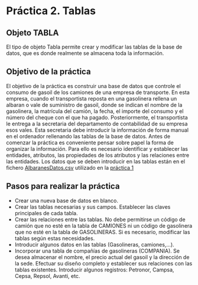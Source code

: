 # Práctica 2. Tablas


## Objeto TABLA  
El tipo de objeto Tabla permite crear y modificar las tablas de la base de datos, que es donde realmente se almacena toda la información.  

## Objetivo de la práctica  
El objetivo de la práctica es construir una base de datos que controle el consumo de gasoil de los camiones de una empresa de transporte. 
En esta empresa, cuando el transportista reposta en una gasolinera rellena un albaran o vale de suministro de gasoil, donde se indican el nombre de la gasolinera, la matrícula del camión, la fecha, el importe del consumo y el número del cheque con el que ha pagado. Posteriormente, el transportista le entrega a la secretaria del departamento de contabilidad de su empresa esos vales. Esta secretaria debe introducir la información de forma manual en el ordenador rellenando las tablas de la base de datos.
Antes de comenzar la práctica es conveniente pensar sobre papel la forma de organizar la información. Para ello es necesario identificar y establecer las entidades, atributos, las propiedades de los atributos y las relaciones entre las entidades.
Los datos que se deben introducir en las tablas están en el fichero [AlbaranesDatos.csv](AlbaranesDatos.csv) utilizado en la [práctica 1](Practica1)

## Pasos para realizar la práctica
- Crear una nueva base de datos en blanco.
- Crear las tablas necesarias y sus campos. Establecer las claves principales de cada tabla. 
- Crear las relaciones entre las tablas. No debe permitirse un código de camión que no esté en la tabla de CAMIONES ni un código de gasolinera que no esté en la tabla de GASOLINERAS. Si es necesario, modificar las tablas según estas necesidades.
- Introducir algunos datos en las tablas (Gasolineras, camiones,…).
- Incorporar una tabla de compañías de gasolineras (COMPANIA). Se desea almacenar el nombre, el precio actual del gasoil y la dirección de la sede. Efectuar su diseño completo y establecer sus relaciones con las tablas existentes. Introducir algunos registros: Petronor, Campsa, Cepsa, Repsol, Avanti, etc.

